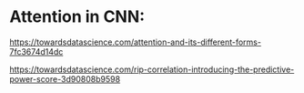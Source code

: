 
# Attention in CNN:

https://towardsdatascience.com/attention-and-its-different-forms-7fc3674d14dc


https://towardsdatascience.com/rip-correlation-introducing-the-predictive-power-score-3d90808b9598


